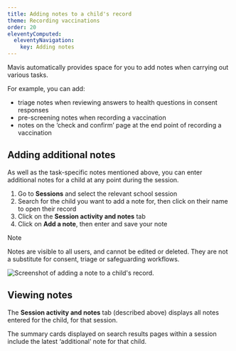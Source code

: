 ```yaml
---
title: Adding notes to a child's record
theme: Recording vaccinations
order: 20
eleventyComputed:
  eleventyNavigation:
    key: Adding notes
---
```


Mavis automatically provides space for you to add notes when carrying out various tasks.

For example, you can add:

- triage notes when reviewing answers to health questions in consent responses
- pre-screening notes when recording a vaccination
- notes on the ‘check and confirm’ page at the end point of recording a vaccination

## Adding additional notes

As well as the task-specific notes mentioned above, you can enter additional notes for a child at any point during the session.

1. Go to **Sessions** and select the relevant school session
2. Search for the child you want to add a note for, then click on their name to open their record
3. Click on the **Session activity and notes** tab
4. Click on **Add a note**, then enter and save your note

> [!NOTE]
> Notes are visible to all users, and cannot be edited or deleted. They are not a substitute for consent, triage or safeguarding workflows.

![Screenshot of adding a note to a child's record.](/assets/images/adding-notes.png)

## Viewing notes

The **Session activity and notes** tab (described above) displays all notes entered for the child, for that session.

The summary cards displayed on search results pages within a session include the latest ‘additional’ note for that child.
